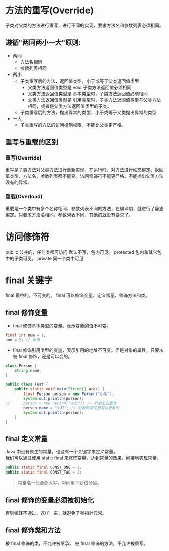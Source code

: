 # 方法的重写(Override)

子类对父类的方法进行重写，进行不同的实现，要求方法名和参数列表必须相同。

## 遵循"两同两小一大"原则:

- 两同
    + 方法名相同
    + 参数列表相同
- 两小
    + 子类重写后的方法，返回值类型，小于或等于父类返回值类型
        * 父类方法返回值类型是 void 子类方法返回值必须相同
        * 父类方法返回值类型是 基本类型时，子类方法返回值必须相同
        * 父类方法返回值类型是 引用类型时，子类方法返回值类型与父类方法相同，或者是父类方法返回值类型的子类。
    + 子类重写后的方法，抛出异常的类型，小于或等于父类抛出异常的类型
- 一大
    + 子类重写的方法的访问控制权限，不能比父类更严格。

## 重写与重载的区别

### 重写(Override)

重写是子类方法对父类方法进行重新实现，在运行时，对方法进行动态绑定。返回值类型，方法名，参数列表都不能变。访问修饰符不能更严格。不能抛出父类方法没有的异常。


### 重载(Overload)

重载是一个类中有多个名称相同、参数列表不同的方法，在编译期，就进行了静态绑定。只要求方法名相同，参数列表不同，其他的就没有要求了。


# 访问修饰符

public 公共的，任何类都可访问
默认不写，包内可见。
protected 包内和其它包中的子类可见。
private 同一个类中可见



# final 关键字

final 最终的，不可变的。 final 可以修饰变量、定义常量、修饰方法和类。

## final 修饰变量
- final 修饰基本类型的变量。表示变量的值不可变。
```java
final int num = 1;
num = 2; // 报错
```
- final 修饰引用类型的变量，表示引用的地址不可变。但是对象的属性，只要未被 final 修饰，还是可以变的。
```java
class Person {
    String name;
}

public class Test {
    public static void main(String[] args) {
        final Person person = new Person("小明");
        System.out.println(person);
//      person = new Person("小红"); // 引用无法更改
        person.name = "小红"; // 对象的属性是可以更改的
        System.out.println(person);
    }
}
```

## final 定义常量

Java 中没有原生的常量，也没有一个关键字来定义常量。  
我们可以通过使用 static final 来修饰变量，达到常量的效果，间接地实现常量。
```java
public static final CONST_ONE = 1;
public static final CONST_TWO = 2;
```
> 常量名一般全部大写，中间用下划线分隔。


## final 修饰的变量必须被初始化

否则编译不通过，这样一来，就避免了空指针异常。


## final 修饰类和方法

被 final 修饰的类，不允许被继承。
被 final 修饰的方法，不允许被重写。



























